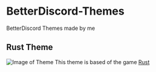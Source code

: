 # BetterDiscord-Themes
BetterDiscord Themes made by me

## Rust Theme
![Image of Theme](https://i.imgur.com/R8GBdVn.png)
This theme is based of the game [Rust](https://rust.facepunch.com/)
